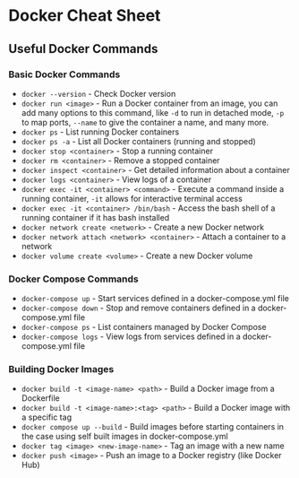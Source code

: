 # Docker Cheat Sheet

## Useful Docker Commands

### Basic Docker Commands

- `docker --version` - Check Docker version
- `docker run <image>` - Run a Docker container from an image, you can add many options to this command, like `-d` to run in detached mode, `-p` to map ports, `--name` to give the container a name, and many more.
- `docker ps` - List running Docker containers
- `docker ps -a` - List all Docker containers (running and stopped)
- `docker stop <container>` - Stop a running container
- `docker rm <container>` - Remove a stopped container
- `docker inspect <container>` - Get detailed information about a container
- `docker logs <container>` - View logs of a container
- `docker exec -it <container> <command>` - Execute a command inside a running container, `-it` allows for interactive terminal access
- `docker exec -it <container> /bin/bash` - Access the bash shell of a running container if it has bash installed
- `docker network create <network>` - Create a new Docker network
- `docker network attach <network> <container>` - Attach a container to a network
- `docker volume create <volume>` - Create a new Docker volume

### Docker Compose Commands

- `docker-compose up` - Start services defined in a docker-compose.yml file
- `docker-compose down` - Stop and remove containers defined in a docker-compose.yml file
- `docker-compose ps` - List containers managed by Docker Compose
- `docker-compose logs` - View logs from services defined in a docker-compose.yml file

### Building Docker Images

- `docker build -t <image-name> <path>` - Build a Docker image from a Dockerfile
- `docker build -t <image-name>:<tag> <path>` - Build a Docker image with a specific tag
- `docker compose up --build` - Build images before starting containers in the case using self built images in docker-compose.yml
- `docker tag <image> <new-image-name>` - Tag an image with a new name
- `docker push <image>` - Push an image to a Docker registry (like Docker Hub)